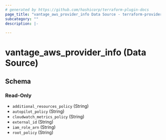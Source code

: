 ```yaml
---
# generated by https://github.com/hashicorp/terraform-plugin-docs
page_title: "vantage_aws_provider_info Data Source - terraform-provider-vantage"
subcategory: ""
description: |-
  
---
```


# vantage_aws_provider_info (Data Source)





<!-- schema generated by tfplugindocs -->
## Schema

### Read-Only

- `additional_resources_policy` (String)
- `autopilot_policy` (String)
- `cloudwatch_metrics_policy` (String)
- `external_id` (String)
- `iam_role_arn` (String)
- `root_policy` (String)


